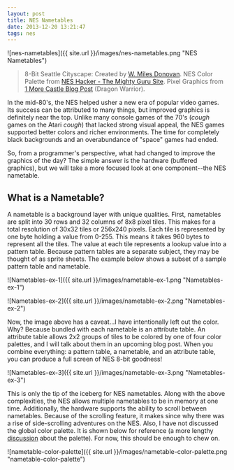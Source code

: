 ```yaml
---
layout: post
title: NES Nametables
date: 2013-12-20 13:21:47
tags: nes
---
```


![nes-nametables]({{ site.url }}/images/nes-nametables.png "NES Nametables")

> 8-Bit Seattle Cityscape: Created by [W. Miles Donovan](http://the-daily-robot.tumblr.com/post/51098163500/metropixelated-these-are-the-first-3-entries-in).
NES Color Palette from [NES Hacker - The Mighty Guru Site](http://www.thealmightyguru.com/Games/Hacking/Wiki/index.php?title=NES_Palette).
Pixel Graphics from [1 More Castle Blog Post](http://1morecastle.com/2012/08/an-nes-homebrewers-rant-wasted-weekends-are-a-part-of-the-process/) (Dragon Warrior).

In the mid-80's, the NES helped usher a new era of popular video games. Its success can be attributed to many things, but improved graphics is definitely near the top. Unlike many console games of the 70's (*cough* games on the Atari *cough*) that lacked strong visual appeal, the NES games supported better colors and richer environments. The time for completely black backgrounds and an overabundance of "space" games had ended.

So, from a programmer's perspective, what had changed to improve the graphics of the day? The simple answer is the hardware (buffered graphics), but we will take a more focused look at one component--the NES nametable.

## What is a Nametable?

A nametable is a background layer with unique qualities. First, nametables are split into 30 rows and 32 columns of 8x8 pixel tiles. This makes for a total resolution of 30x32 tiles or 256x240 pixels. Each tile is represented by one byte holding a value from 0-255. This means it takes 960 bytes to represent all the tiles. The value at each tile represents a lookup value into a pattern table. Because pattern tables are a separate subject, they may be thought of as sprite sheets. The example below shows a subset of a sample pattern table and nametable.

![Nametables-ex-1]({{ site.url }}/images/nametable-ex-1.png "Nametables-ex-1")

![Nametables-ex-2]({{ site.url }}/images/nametable-ex-2.png "Nametables-ex-2")

Now, the image above has a caveat...I have intentionally left out the color. Why? Because bundled with each nametable is an attribute table. An attribute table allows 2x2 groups of tiles to be colored by one of four color palettes, and I will talk about them in an upcoming blog post. When you combine everything: a pattern table, a nametable, and an attribute table, you can produce a full screen of NES 8-bit goodness!

![Nametables-ex-3]({{ site.url }}/images/nametable-ex-3.png "Nametables-ex-3")

This is only the tip of the iceberg for NES nametables. Along with the above complexities, the NES allows multiple nametables to be in memory at one time. Additionally, the hardware supports the ability to scroll between nametables. Because of the scrolling feature, it makes since why there was a rise of side-scrolling adventures on the NES. Also, I have not discussed the global color palette. It is shown below for reference (a more lengthy [discussion](http://www.thealmightyguru.com/Games/Hacking/Wiki/index.php?title=NES_Palette) about the palette). For now, this should be enough to chew on.

![nametable-color-palette]({{ site.url }}/images/nametable-color-palette.png "nametable-color-palette")